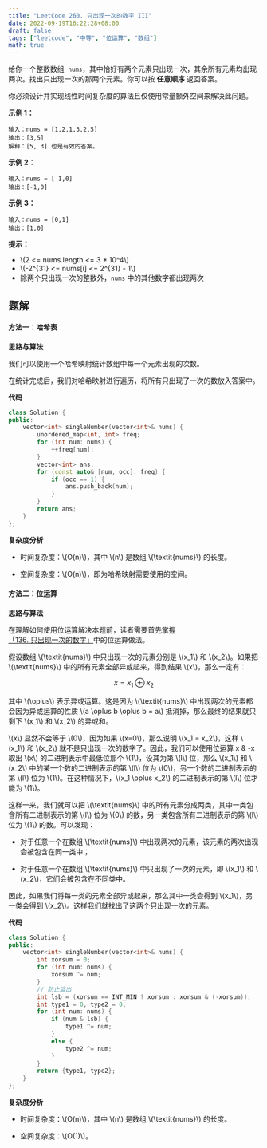 ```yaml
---
title: "LeetCode 260. 只出现一次的数字 III"
date: 2022-09-19T16:22:28+08:00
draft: false
tags: ["leetcode", "中等", "位运算", "数组"]
math: true
---
```


给你一个整数数组  `nums`，其中恰好有两个元素只出现一次，其余所有元素均出现两次。找出只出现一次的那两个元素。你可以按 **任意顺序** 返回答案。

<!--more-->

你必须设计并实现线性时间复杂度的算法且仅使用常量额外空间来解决此问题。

**示例 1：**

    输入：nums = [1,2,1,3,2,5]
    输出：[3,5]
    解释：[5, 3] 也是有效的答案。

**示例 2：**

    输入：nums = [-1,0]
    输出：[-1,0]

**示例 3：**

    输入：nums = [0,1]
    输出：[1,0]

**提示：**

- \\(2 <= nums.length <= 3 \* 10^4\\)
- \\(-2^{31} <= nums[i] <= 2^{31} - 1\\)
- 除两个只出现一次的整数外，`nums` 中的其他数字都出现两次

## 题解

#### 方法一：哈希表

**思路与算法**

我们可以使用一个哈希映射统计数组中每一个元素出现的次数。

在统计完成后，我们对哈希映射进行遍历，将所有只出现了一次的数放入答案中。

**代码**

```cpp
class Solution {
public:
    vector<int> singleNumber(vector<int>& nums) {
        unordered_map<int, int> freq;
        for (int num: nums) {
            ++freq[num];
        }
        vector<int> ans;
        for (const auto& [num, occ]: freq) {
            if (occ == 1) {
                ans.push_back(num);
            }
        }
        return ans;
    }
};
```

**复杂度分析**

- 时间复杂度：\\(O(n)\\)，其中 \\(n\\) 是数组 \\(\textit{nums}\\) 的长度。

- 空间复杂度：\\(O(n)\\)，即为哈希映射需要使用的空间。

#### 方法二：位运算

**思路与算法**

在理解如何使用位运算解决本题前，读者需要首先掌握[「136. 只出现一次的数字」](https://leetcode-cn.com/problems/single-number/)中的位运算做法。

假设数组 \\(\textit{nums}\\) 中只出现一次的元素分别是 \\(x_1\\) 和 \\(x_2\\)。如果把 \\(\textit{nums}\\) 中的所有元素全部异或起来，得到结果 \\(x\\)，那么一定有：

$$
x = x_1 \oplus x_2
$$

其中 \\(\oplus\\) 表示异或运算。这是因为 \\(\textit{nums}\\) 中出现两次的元素都会因为异或运算的性质 \\(a \oplus b \oplus b = a\\) 抵消掉，那么最终的结果就只剩下 \\(x_1\\) 和 \\(x_2\\) 的异或和。

\\(x\\) 显然不会等于 \\(0\\)，因为如果 \\(x=0\\)，那么说明 \\(x_1 = x_2\\)，这样 \\(x_1\\) 和 \\(x_2\\) 就不是只出现一次的数字了。因此，我们可以使用位运算 x & -x 取出 \\(x\\) 的二进制表示中最低位那个 \\(1\\)，设其为第 \\(l\\) 位，那么 \\(x_1\\) 和 \\(x_2\\) 中的某一个数的二进制表示的第 \\(l\\) 位为 \\(0\\)，另一个数的二进制表示的第 \\(l\\) 位为 \\(1\\)。在这种情况下，\\(x_1 \oplus x_2\\) 的二进制表示的第 \\(l\\) 位才能为 \\(1\\)。

这样一来，我们就可以把 \\(\textit{nums}\\) 中的所有元素分成两类，其中一类包含所有二进制表示的第 \\(l\\) 位为 \\(0\\) 的数，另一类包含所有二进制表示的第 \\(l\\) 位为 \\(1\\) 的数。可以发现：

- 对于任意一个在数组 \\(\textit{nums}\\) 中出现两次的元素，该元素的两次出现会被包含在同一类中；

- 对于任意一个在数组 \\(\textit{nums}\\) 中只出现了一次的元素，即 \\(x_1\\) 和 \\(x_2\\)，它们会被包含在不同类中。

因此，如果我们将每一类的元素全部异或起来，那么其中一类会得到 \\(x_1\\)，另一类会得到 \\(x_2\\)。这样我们就找出了这两个只出现一次的元素。

**代码**

```cpp
class Solution {
public:
    vector<int> singleNumber(vector<int>& nums) {
        int xorsum = 0;
        for (int num: nums) {
            xorsum ^= num;
        }
        // 防止溢出
        int lsb = (xorsum == INT_MIN ? xorsum : xorsum & (-xorsum));
        int type1 = 0, type2 = 0;
        for (int num: nums) {
            if (num & lsb) {
                type1 ^= num;
            }
            else {
                type2 ^= num;
            }
        }
        return {type1, type2};
    }
};
```

**复杂度分析**

- 时间复杂度：\\(O(n)\\)，其中 \\(n\\) 是数组 \\(\textit{nums}\\) 的长度。

- 空间复杂度：\\(O(1)\\)。
